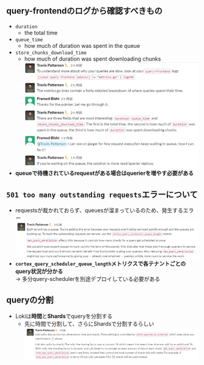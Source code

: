 ## query-frontendのログから確認すべきもの
- `duration`
  - the total time
- `queue_time`
  - how much of duration was spent in the queue
- `store_chunks_download_time`
  - how much of duration was spent downloading chunks  
![](image/query_frontend.jpg)
- **queueで待機されているrequestがある場合はquerierを増やす必要がある**

## `501 too many outstanding requests`エラーについて
- requestsが裁かれておらず、queuesが溜まっているのため、発生するエラー  
  ![](image/too_many_request.jpg)  
- **`cortex_query_scheduler_queue_length`メトリクスで各テナントごとのquery状況が分かる**  
  → 多分query-schedulerを別途デプロイしている必要がある 

## queryの分割
- Lokiは**時間**と**Shards**でqueryを分割する
  - 先に時間で分割して、さらにShardsで分割するらしい  
  ![](image/split_query.jpg)